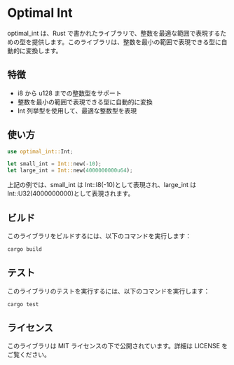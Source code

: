 # Optimal Int

optimal_int は、Rust で書かれたライブラリで、整数を最適な範囲で表現するための型を提供します。このライブラリは、整数を最小の範囲で表現できる型に自動的に変換します。

## 特徴

- i8 から u128 までの整数型をサポート
- 整数を最小の範囲で表現できる型に自動的に変換
- Int 列挙型を使用して、最適な整数型を表現

## 使い方

```rs
use optimal_int::Int;

let small_int = Int::new(-10);
let large_int = Int::new(4000000000u64);
```

上記の例では、small_int は Int::I8(-10)として表現され、large_int は Int::U32(4000000000)として表現されます。

## ビルド

このライブラリをビルドするには、以下のコマンドを実行します：

```zsh
cargo build
```

## テスト

このライブラリのテストを実行するには、以下のコマンドを実行します：

```zsh
cargo test
```

## ライセンス

このライブラリは MIT ライセンスの下で公開されています。詳細は LICENSE をご覧ください。
